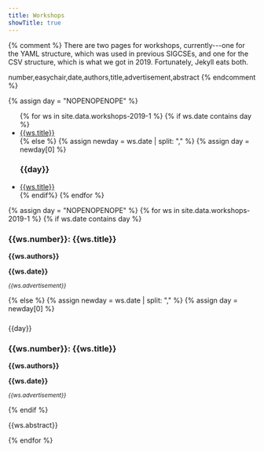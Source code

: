 ```yaml
---
title: Workshops
showTitle: true
---
```


{% comment %}
There are two pages for workshops, currently---one for the YAML structure, 
which was used in previous SIGCSEs, and one for the CSV structure, which
is what we got in 2019. Fortunately, Jekyll eats both.

number,easychair,date,authors,title,advertisement,abstract
{% endcomment %}

{% assign day = "NOPENOPENOPE" %}

<ul>
{% for ws in site.data.workshops-2019-1 %}
{% if ws.date contains day %}
<li><a href="#{{ws.number}}">{{ws.title}}</a></li>
{% else %}
{% assign newday = ws.date | split: "," %}
{% assign day = newday[0] %}
<h3>{{day}}</h3>
<li><a href="#{{ws.number}}">{{ws.title}}</a></li>
{% endif%}
{% endfor %}
</ul>

{% assign day = "NOPENOPENOPE" %}
{% for ws in site.data.workshops-2019-1 %}
{% if ws.date contains day %}
  <h3 id="{{ws.number}}"> {{ws.number}}: {{ws.title}}</h3>
  <p><b>{{ws.authors}}</b></p>
  <p><b>{{ws.date}}</b></p>
  <p><em><small>{{ws.advertisement}}</small></em></p>
{% else %}
{% assign newday = ws.date | split: "," %}
{% assign day = newday[0] %}
<div class = "alert alert-info" style="margin-top: 23px">
    <span class="glyphicon glyphicon-align-left" aria-hidden="true"></span>
      {{day}}
  </div>
  <h3 id="{{ws.number}}"> {{ws.number}}: {{ws.title}}</h3>
  <p><b>{{ws.authors}}</b></p>
  <p><b>{{ws.date}}</b></p>
  <p><em><small>{{ws.advertisement}}</small></em></p>

{% endif %}

<p>{{ws.abstract}}</p>

{% endfor %}
